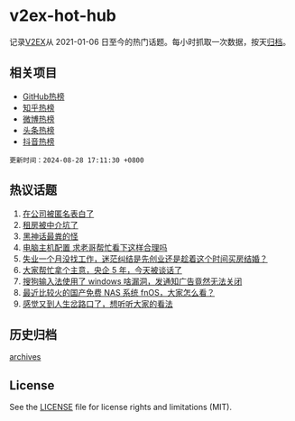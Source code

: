 # v2ex-hot-hub

 记录[V2EX](https://www.v2ex.com/)从 2021-01-06 日至今的热门话题。每小时抓取一次数据，按天[归档](archives)。
 
 ## 相关项目

- [GitHub热榜](https://github.com/lonnyzhang423/github-hot-hub)
- [知乎热榜](https://github.com/lonnyzhang423/zhihu-hot-hub)
- [微博热榜](https://github.com/lonnyzhang423/weibo-hot-hub)
- [头条热榜](https://github.com/lonnyzhang423/toutiao-hot-hub)
- [抖音热榜](https://github.com/lonnyzhang423/douyin-hot-hub)


 `更新时间：2024-08-28 17:11:30 +0800`

## 热议话题

1. [在公司被匿名表白了](https://www.v2ex.com/t/1068342)
1. [租房被中介坑了](https://www.v2ex.com/t/1068328)
1. [黑神话最粪的怪](https://www.v2ex.com/t/1068373)
1. [电脑主机配置 求老哥帮忙看下这样合理吗](https://www.v2ex.com/t/1068312)
1. [失业一个月没找工作，迷茫纠结是先创业还是趁着这个时间买房结婚？](https://www.v2ex.com/t/1068241)
1. [大家帮忙拿个主意，央企 5 年，今天被谈话了](https://www.v2ex.com/t/1068272)
1. [搜狗输入法使用了 windows 啥漏洞，发通知广告竟然无法关闭](https://www.v2ex.com/t/1068320)
1. [最近比较火的国产免费 NAS 系统 fnOS，大家怎么看？](https://www.v2ex.com/t/1068366)
1. [感觉又到人生岔路口了，想听听大家的看法](https://www.v2ex.com/t/1068289)

## 历史归档

[archives](archives)

## License

See the [LICENSE](LICENSE) file for license rights and limitations (MIT).
